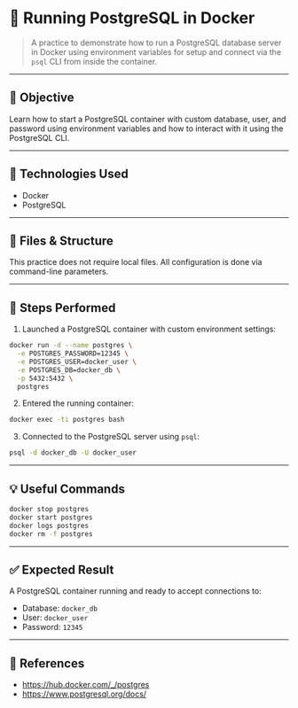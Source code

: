 # 🧪 Running PostgreSQL in Docker

> A practice to demonstrate how to run a PostgreSQL database server in Docker using environment variables for setup and connect via the `psql` CLI from inside the container.

---

## 🎯 Objective

Learn how to start a PostgreSQL container with custom database, user, and password using environment variables and how to interact with it using the PostgreSQL CLI.

---

## 🧰 Technologies Used

- Docker
- PostgreSQL

---

## 📂 Files & Structure

This practice does not require local files. All configuration is done via command-line parameters.

---

## 📝 Steps Performed

1. Launched a PostgreSQL container with custom environment settings:

```bash
docker run -d --name postgres \
  -e POSTGRES_PASSWORD=12345 \
  -e POSTGRES_USER=docker_user \
  -e POSTGRES_DB=docker_db \
  -p 5432:5432 \
  postgres
```

2. Entered the running container:
```bash
docker exec -ti postgres bash
```

3. Connected to the PostgreSQL server using `psql`:
```bash
psql -d docker_db -U docker_user
```

---

## 💡 Useful Commands

```bash
docker stop postgres
docker start postgres
docker logs postgres
docker rm -f postgres
```

---

## ✅ Expected Result

A PostgreSQL container running and ready to accept connections to:
- Database: `docker_db`
- User: `docker_user`
- Password: `12345`

---

## 🔗 References

- https://hub.docker.com/_/postgres
- https://www.postgresql.org/docs/

